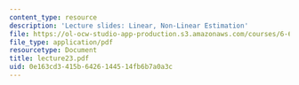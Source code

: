 ```yaml
---
content_type: resource
description: 'Lecture slides: Linear, Non-Linear Estimation'
file: https://ol-ocw-studio-app-production.s3.amazonaws.com/courses/6-661-receivers-antennas-and-signals-spring-2003/0e163cd3415b6426144514fb6b7a0a3c_lecture23.pdf
file_type: application/pdf
resourcetype: Document
title: lecture23.pdf
uid: 0e163cd3-415b-6426-1445-14fb6b7a0a3c
---
```

